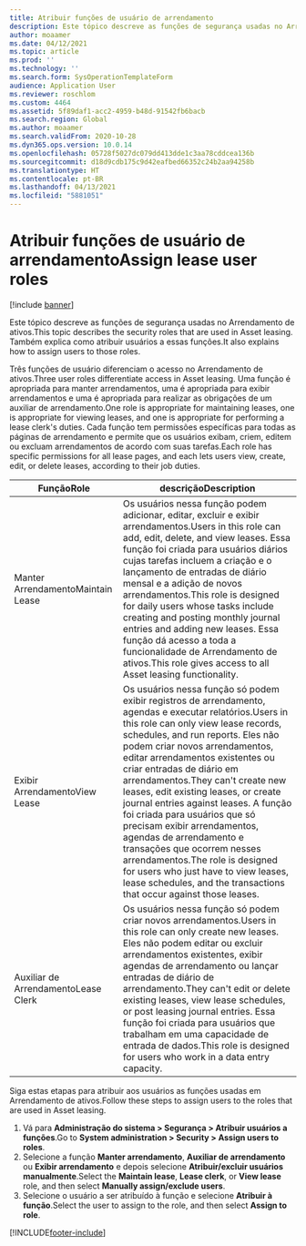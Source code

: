```yaml
---
title: Atribuir funções de usuário de arrendamento
description: Este tópico descreve as funções de segurança usadas no Arrendamento de ativos. Também explica como atribuir usuários a essas funções.
author: moaamer
ms.date: 04/12/2021
ms.topic: article
ms.prod: ''
ms.technology: ''
ms.search.form: SysOperationTemplateForm
audience: Application User
ms.reviewer: roschlom
ms.custom: 4464
ms.assetid: 5f89daf1-acc2-4959-b48d-91542fb6bacb
ms.search.region: Global
ms.author: moaamer
ms.search.validFrom: 2020-10-28
ms.dyn365.ops.version: 10.0.14
ms.openlocfilehash: 05728f5027dc079dd413dde1c3aa78cddcea136b
ms.sourcegitcommit: d18d9cdb175c9d42eafbed66352c24b2aa94258b
ms.translationtype: HT
ms.contentlocale: pt-BR
ms.lasthandoff: 04/13/2021
ms.locfileid: "5881051"
---
```

# <a name="assign-lease-user-roles"></a><span data-ttu-id="23be5-104">Atribuir funções de usuário de arrendamento</span><span class="sxs-lookup"><span data-stu-id="23be5-104">Assign lease user roles</span></span>

[!include [banner](../includes/banner.md)]

<span data-ttu-id="23be5-105">Este tópico descreve as funções de segurança usadas no Arrendamento de ativos.</span><span class="sxs-lookup"><span data-stu-id="23be5-105">This topic describes the security roles that are used in Asset leasing.</span></span> <span data-ttu-id="23be5-106">Também explica como atribuir usuários a essas funções.</span><span class="sxs-lookup"><span data-stu-id="23be5-106">It also explains how to assign users to those roles.</span></span>

<span data-ttu-id="23be5-107">Três funções de usuário diferenciam o acesso no Arrendamento de ativos.</span><span class="sxs-lookup"><span data-stu-id="23be5-107">Three user roles differentiate access in Asset leasing.</span></span> <span data-ttu-id="23be5-108">Uma função é apropriada para manter arrendamentos, uma é apropriada para exibir arrendamentos e uma é apropriada para realizar as obrigações de um auxiliar de arrendamento.</span><span class="sxs-lookup"><span data-stu-id="23be5-108">One role is appropriate for maintaining leases, one is appropriate for viewing leases, and one is appropriate for performing a lease clerk's duties.</span></span> <span data-ttu-id="23be5-109">Cada função tem permissões específicas para todas as páginas de arrendamento e permite que os usuários exibam, criem, editem ou excluam arrendamentos de acordo com suas tarefas.</span><span class="sxs-lookup"><span data-stu-id="23be5-109">Each role has specific permissions for all lease pages, and each lets users view, create, edit, or delete leases, according to their job duties.</span></span>

| <span data-ttu-id="23be5-110">Função</span><span class="sxs-lookup"><span data-stu-id="23be5-110">Role</span></span>           | <span data-ttu-id="23be5-111">descrição</span><span class="sxs-lookup"><span data-stu-id="23be5-111">Description</span></span> |
|----------------|-------------|
| <span data-ttu-id="23be5-112">Manter Arrendamento</span><span class="sxs-lookup"><span data-stu-id="23be5-112">Maintain Lease</span></span> | <span data-ttu-id="23be5-113">Os usuários nessa função podem adicionar, editar, excluir e exibir arrendamentos.</span><span class="sxs-lookup"><span data-stu-id="23be5-113">Users in this role can add, edit, delete, and view leases.</span></span> <span data-ttu-id="23be5-114">Essa função foi criada para usuários diários cujas tarefas incluem a criação e o lançamento de entradas de diário mensal e a adição de novos arrendamentos.</span><span class="sxs-lookup"><span data-stu-id="23be5-114">This role is designed for daily users whose tasks include creating and posting monthly journal entries and adding new leases.</span></span> <span data-ttu-id="23be5-115">Essa função dá acesso a toda a funcionalidade de Arrendamento de ativos.</span><span class="sxs-lookup"><span data-stu-id="23be5-115">This role gives access to all Asset leasing functionality.</span></span> |
| <span data-ttu-id="23be5-116">Exibir Arrendamento</span><span class="sxs-lookup"><span data-stu-id="23be5-116">View Lease</span></span>     | <span data-ttu-id="23be5-117">Os usuários nessa função só podem exibir registros de arrendamento, agendas e executar relatórios.</span><span class="sxs-lookup"><span data-stu-id="23be5-117">Users in this role can only view lease records, schedules, and run reports.</span></span> <span data-ttu-id="23be5-118">Eles não podem criar novos arrendamentos, editar arrendamentos existentes ou criar entradas de diário em arrendamentos.</span><span class="sxs-lookup"><span data-stu-id="23be5-118">They can't create new leases, edit existing leases, or create journal entries against leases.</span></span> <span data-ttu-id="23be5-119">A função foi criada para usuários que só precisam exibir arrendamentos, agendas de arrendamento e transações que ocorrem nesses arrendamentos.</span><span class="sxs-lookup"><span data-stu-id="23be5-119">The role is designed for users who just have to view leases, lease schedules, and the transactions that occur against those leases.</span></span> |
| <span data-ttu-id="23be5-120">Auxiliar de Arrendamento</span><span class="sxs-lookup"><span data-stu-id="23be5-120">Lease Clerk</span></span>    | <span data-ttu-id="23be5-121">Os usuários nessa função só podem criar novos arrendamentos.</span><span class="sxs-lookup"><span data-stu-id="23be5-121">Users in this role can only create new leases.</span></span> <span data-ttu-id="23be5-122">Eles não podem editar ou excluir arrendamentos existentes, exibir agendas de arrendamento ou lançar entradas de diário de arrendamento.</span><span class="sxs-lookup"><span data-stu-id="23be5-122">They can't edit or delete existing leases, view lease schedules, or post leasing journal entries.</span></span> <span data-ttu-id="23be5-123">Essa função foi criada para usuários que trabalham em uma capacidade de entrada de dados.</span><span class="sxs-lookup"><span data-stu-id="23be5-123">This role is designed for users who work in a data entry capacity.</span></span> |

<span data-ttu-id="23be5-124">Siga estas etapas para atribuir aos usuários as funções usadas em Arrendamento de ativos.</span><span class="sxs-lookup"><span data-stu-id="23be5-124">Follow these steps to assign users to the roles that are used in Asset leasing.</span></span>

1. <span data-ttu-id="23be5-125">Vá para **Administração do sistema \> Segurança \> Atribuir usuários a funções**.</span><span class="sxs-lookup"><span data-stu-id="23be5-125">Go to **System administration \> Security \> Assign users to roles**.</span></span>
2. <span data-ttu-id="23be5-126">Selecione a função **Manter arrendamento**, **Auxiliar de arrendamento** ou **Exibir arrendamento** e depois selecione **Atribuir/excluir usuários manualmente**.</span><span class="sxs-lookup"><span data-stu-id="23be5-126">Select the **Maintain lease**, **Lease clerk**, or **View lease** role, and then select **Manually assign/exclude users**.</span></span>
3. <span data-ttu-id="23be5-127">Selecione o usuário a ser atribuído à função e selecione **Atribuir à função**.</span><span class="sxs-lookup"><span data-stu-id="23be5-127">Select the user to assign to the role, and then select **Assign to role**.</span></span>


[!INCLUDE[footer-include](../../includes/footer-banner.md)]
